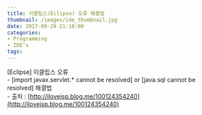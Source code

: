 ```yaml
---
title: 이클립스(Eclipse) 오류 해결법
thumbnail: /images/ide_thumbnail.jpg
date: 2017-09-29 21:10:00
categories:
- Programming
- IDE's
tags:
---
```

[Eclipse] 이클립스 오류  
\- [import javax.servlet.* cannot be resolved] or [java.sql cannot be resolved] 해결법  
\- 출처 : [http://ilovejsp.blog.me/100124354240](http://ilovejsp.blog.me/100124354240)
